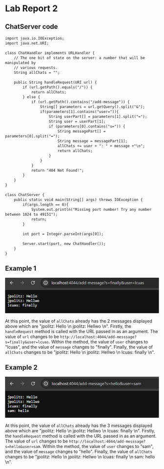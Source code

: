 # Lab Report 2

## ChatServer code
```
import java.io.IOException;
import java.net.URI;

class ChatHandler implements URLHandler {
    // The one bit of state on the server: a number that will be manipulated by
    // various requests.
    String allChats = "";

    public String handleRequest(URI url) {
        if (url.getPath().equals("/")) {
            return allChats;
        } else {
            if (url.getPath().contains("/add-message")) {
                String[] parameters = url.getQuery().split("&");
                if(parameters[1].contains("user=")){
                    String userPart[] = parameters[1].split("=");
                    String user = userPart[1];
                    if (parameters[0].contains("s=")) {
                        String messagePart[] = parameters[0].split("=");
                        String message = messagePart[1];
                        allChats += user + ": " + message +"\n";
                        return allChats;
                    }
                }
            }
            return "404 Not Found!";
        }
    }
}

class ChatServer {
    public static void main(String[] args) throws IOException {
        if(args.length == 0){
            System.out.println("Missing port number! Try any number between 1024 to 49151");
            return;
        }

        int port = Integer.parseInt(args[0]);

        Server.start(port, new ChatHandler());
    }
}
```

## Example 1

![First Message](Lab2Pics/FirstMsg.png)


At this point, the value of `allChats` already has the 2 messages displayed above which are "jpolitz: Hello \n jpolitz: Hellwo \n". Firstly, the `handleRequest` method is called with the URL passed in as an argument. The value of `url` changes to be `http://localhost:4044/add-messsage?s=finally&user=lcuas`. Within the method, the value of `user` changes to "lcuas", and the value of `message` changes to "finally". Finally, the value of `allChats` changes to be "jpolitz: Hello \n jpolitz: Hellwo \n lcuas: finally \n". 


## Example 2
![Second Message](Lab2Pics/SecondMsg.png)


At this point, the value of `allChats` already has the 3 messages displayed above which are "jpolitz: Hello \n jpolitz: Hellwo \n lcuas: finally \n". 
 Firstly, the `handleRequest` method is called with the URL passed in as an argument. The value of `url` changes to be `http://localhost:4044/add-messsage?s=hello&user=sam`. Within the method, the value of `user` changes to "sam", and the value of `message` changes to "hello". Finally, the value of `allChats` changes to be "jpolitz: Hello \n jpolitz: Hellwo \n lcuas: finally \n sam: hello \n". 
